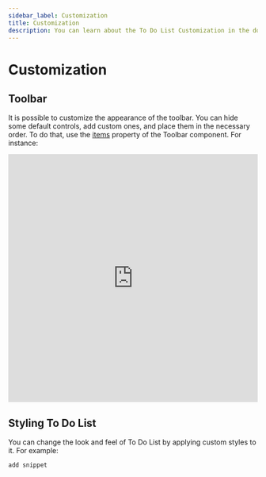```yaml
---
sidebar_label: Customization
title: Customization
description: You can learn about the To Do List Customization in the documentation of the DHTMLX JavaScript To Do List library. Browse developer guides and API reference, try out code examples and live demos, and download a free 30-day evaluation version of DHTMLX To Do List.
---
```


# Customization

## Toolbar

It is possible to customize the appearance of the toolbar. You can hide some default controls, add custom ones, and place them in the necessary order. To do that, use the [items](api/toolbar_api/configs/items_config.md) property of the Toolbar component. For instance:

<iframe src="https://snippet.dhtmlx.com/jrnestbk?mode=js" frameborder="0" class="snippet_iframe" width="100%" height="500"></iframe>

## Styling To Do List

You can change the look and feel of To Do List by applying custom styles to it. For example:

```todo
add snippet
```
